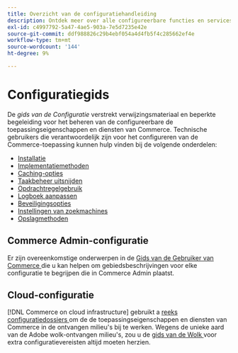 ```yaml
---
title: Overzicht van de configuratiehandleiding
description: Ontdek meer over alle configureerbare functies en services voor uw Adobe Commerce-applicatie.
exl-id: c4997792-5a47-4ae5-903a-7e5d7235e42e
source-git-commit: ddf988826c29b4ebf054a4d4fb5f4c285662ef4e
workflow-type: tm+mt
source-wordcount: '144'
ht-degree: 9%

---
```


# Configuratiegids

De _gids van de Configuratie_ verstrekt verwijzingsmateriaal en beperkte begeleiding voor het beheren van de configureerbare de toepassingseigenschappen en diensten van Commerce. Technische gebruikers die verantwoordelijk zijn voor het configureren van de Commerce-toepassing kunnen hulp vinden bij de volgende onderdelen:

- [Installatie](../configuration/bootstrap/initialization.md)
- [Implementatiemethoden](../configuration/deployment/overview.md)
- [Caching-opties](../configuration/cache/caching-overview.md)
- [Taakbeheer uitsnijden](../configuration/cron/custom-cron.md)
- [Opdrachtregelgebruik](../configuration/cli/config-cli.md)
- [Logboek aanpassen](../configuration/logs/custom-logging.md)
- [Beveiligingsopties](../configuration/security/overview.md)
- [Instellingen van zoekmachines](../configuration/search/configure-search-engine.md)
- [Opslagmethoden](../configuration/storage/memcached.md)

## Commerce Admin-configuratie

Er zijn overeenkomstige onderwerpen in de [ Gids van de Gebruiker van Commerce ](https://docs.magento.com/user-guide/stores/configuration.html) die u kan helpen om gebiedsbeschrijvingen voor elke configuratie te begrijpen die in Commerce Admin plaatst.

## Cloud-configuratie

[!DNL Commerce on cloud infrastructure] gebruikt a [ reeks configuratiedossiers ](https://experienceleague.adobe.com/docs/commerce-cloud-service/user-guide/configure/overview.html) om de de toepassingseigenschappen en diensten van Commerce in de ontvangen milieu&#39;s bij te werken. Wegens de unieke aard van de Adobe wolk-ontvangen milieu&#39;s, zou u de [ gids van de Wolk ](https://experienceleague.adobe.com/docs/commerce-cloud-service/user-guide/overview.html) voor extra configuratievereisten altijd moeten herzien.
